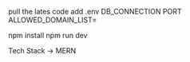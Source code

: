 pull the lates code
add .env 
  DB_CONNECTION
  PORT
  ALLOWED_DOMAIN_LIST=<frontendCode>

npm install 
npm run dev


Tech Stack -> MERN
